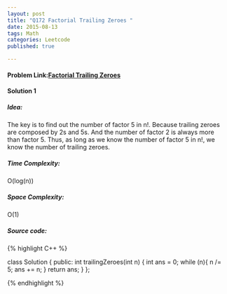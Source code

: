 ```yaml
---
layout: post
title: "Q172 Factorial Trailing Zeroes "
date: 2015-08-13
tags: Math
categories: Leetcode
published: true

---
```

#### Problem Link:[Factorial Trailing Zeroes ](https://leetcode.com/problems/factorial-trailing-zeroes/) 

#### Solution 1 

##### Idea:

The key is to find out the number of factor 5 in n!. Because trailing zeroes are composed by 2s and 5s. And the number of factor 2 is always more than factor 5. Thus, as long as we know the number of factor 5 in n!, we know the number of trailing zeroes.

##### Time Complexity:

O(log(n))

##### Space Complexity:

O(1)

##### Source code:
{% highlight C++ %}

class Solution {
public:
    int trailingZeroes(int n) {
        int ans = 0;
        while (n){
            n /= 5;
            ans += n;
        }
        return ans;
    }
};

{% endhighlight %}


